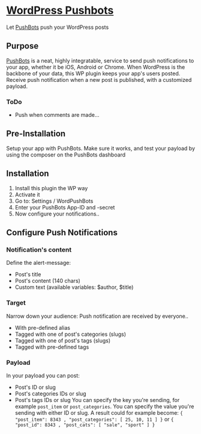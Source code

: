 # [WordPress Pushbots](http://www.sej-ko.dk/)

Let [PushBots](https://pushbots.com) push your WordPress posts
## Purpose
[PushBots](https://pushbots.com) is a neat, highly integratable, service to send push notifications to your app, whether it be iOS, Android or Chrome.
When WordPress is the backbone of your data, this WP plugin keeps your app's users posted. Receive push notification when a new post is published, with a customized payload.
### ToDo
* Push when comments are made...
## Pre-Installation
Setup your app with PushBots. Make sure it works, and test your payload by using the composer on the PushBots dashboard
## Installation
1. Install this plugin the WP way
2. Activate it
3. Go to: Settings / WordPushBots
4. Enter your PushBots App-ID and -secret
5. Now configure your notifications..
## Configure Push Notifications
### Notification's content
Define the alert-message:
* Post's title
* Post's content (140 chars)
* Custom text (available variables: $author, $title)
### Target
Narrow down your audience: Push notification are received by everyone..
* With pre-defined alias
* Tagged with one of post's categories (slugs)
* Tagged with one of post's tags (slugs)
* Tagged with pre-defined tags
### Payload
In your payload you can post:
* Post's ID or slug
* Post's categories IDs or slug
* Post's tags IDs or slug
You can specify the key you're sending, for example `post_item` or `post_categories`.
You can specify the value you're sending with either ID or slug.
A result could for example become: `{ "post_item": 8343 , "post_categories": [ 25, 10, 11 ] }` or `{ "post_id": 8343 , "post_cats": [ "sale", "sport" ] }`